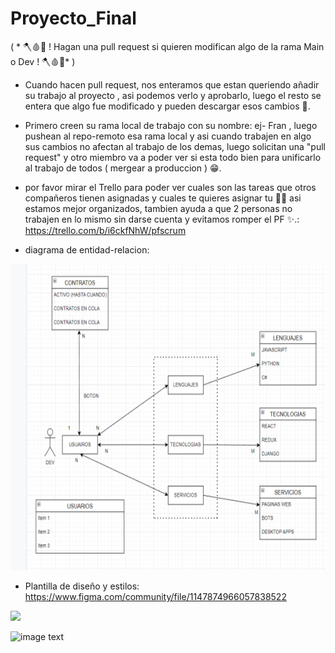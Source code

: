 # Proyecto_Final
( * 🪓🩸🔪 ! Hagan una pull request si quieren modifican  algo de la rama Main o Dev ! 🪓🩸🔪* )
 - Cuando hacen pull request,  nos enteramos que estan queriendo añadir su trabajo al proyecto , asi podemos verlo y aprobarlo, luego el resto se entera que algo fue modificado y pueden descargar esos cambios 💫.

 - Primero creen su rama local de trabajo con su nombre: ej- Fran , luego pushean al repo-remoto esa rama local y asi cuando trabajen en algo sus cambios no afectan al trabajo de los demas, luego solicitan una "pull request" y otro miembro va a poder ver si esta todo bien para unificarlo al trabajo de todos ( mergear a produccion ) 😁.

 - por favor mirar el Trello para poder ver cuales son las tareas que otros compañeros tienen asignadas y cuales te quieres asignar tu 🐱‍👤 asi estamos mejor organizados, tambien ayuda a que 2 personas no trabajen en lo mismo sin darse cuenta y evitamos romper el PF ✨.: https://trello.com/b/i6ckfNhW/pfscrum

- diagrama de entidad-relacion:
<img height="490" src="./diagrama-entidad-relacion.jpg" />

- Plantilla de diseño y estilos:
https://www.figma.com/community/file/1147874966057838522

<img height="490" src="./plantilla-diseño-estilos.png" />

![image text](https://media.makeameme.org/created/este-proyecto-esta.jpg)

